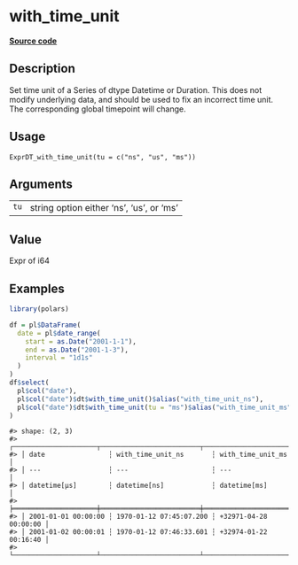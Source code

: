 

# with_time_unit

[**Source code**](https://github.com/pola-rs/r-polars/tree/mkdocs-matrial-search-preview/R/expr__datetime.R#L608)

## Description

Set time unit of a Series of dtype Datetime or Duration. This does not
modify underlying data, and should be used to fix an incorrect time
unit. The corresponding global timepoint will change.

## Usage

<pre><code class='language-R'>ExprDT_with_time_unit(tu = c("ns", "us", "ms"))
</code></pre>

## Arguments

<table>
<tr>
<td style="white-space: nowrap; font-family: monospace; vertical-align: top">
<code id="ExprDT_with_time_unit_:_tu">tu</code>
</td>
<td>
string option either ‘ns’, ‘us’, or ‘ms’
</td>
</tr>
</table>

## Value

Expr of i64

## Examples

``` r
library(polars)

df = pl$DataFrame(
  date = pl$date_range(
    start = as.Date("2001-1-1"),
    end = as.Date("2001-1-3"),
    interval = "1d1s"
  )
)
df$select(
  pl$col("date"),
  pl$col("date")$dt$with_time_unit()$alias("with_time_unit_ns"),
  pl$col("date")$dt$with_time_unit(tu = "ms")$alias("with_time_unit_ms")
)
```

    #> shape: (2, 3)
    #> ┌─────────────────────┬─────────────────────────┬───────────────────────┐
    #> │ date                ┆ with_time_unit_ns       ┆ with_time_unit_ms     │
    #> │ ---                 ┆ ---                     ┆ ---                   │
    #> │ datetime[μs]        ┆ datetime[ns]            ┆ datetime[ms]          │
    #> ╞═════════════════════╪═════════════════════════╪═══════════════════════╡
    #> │ 2001-01-01 00:00:00 ┆ 1970-01-12 07:45:07.200 ┆ +32971-04-28 00:00:00 │
    #> │ 2001-01-02 00:00:01 ┆ 1970-01-12 07:46:33.601 ┆ +32974-01-22 00:16:40 │
    #> └─────────────────────┴─────────────────────────┴───────────────────────┘
